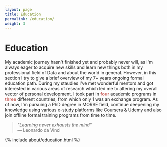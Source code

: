 ```yaml
---
layout: page
title: Education
permalink: /education/
weight: 3
---
```


# **Education**
My academic journey hasn't finished yet and probably never will, as I'm always eager to acquire new skills and learn new things both in my professional field of Data and about the world in general. However, in this section I try to give a brief overview of my 7+ years ongoing formal education path.
During my staudies I've met wonderful mentors and got interested in various areas of research which led me to altering my overall vector of personal development.
I took part in <font color="#CD6A65"><b>four</b></font> academic programs in <font color="#CD6A65"><b>three</b></font> different countries, from which only 1 was an exchange program.
As of now, I'm pursuing a PhD degree in MORSE field, continue deepening my knowledge using various e-study platforms like Coursera & Udemy and also join offline formal training programs from time to time.

> *"Learning never exhausts the mind"*   
> ― Leonardo da Vinci

<div class="row">
{% include about/education.html %}
</div>
